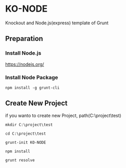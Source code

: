 # KO-NODE
Knockout and Node.js(express) template of Grunt

## Preparation
### Install Node.js

https://nodejs.org/

### Install Node Package

`npm install -g grunt-cli`

## Create New Project

if you wanto to create new Project, path(C:\project\test)

`mkdir C:\project\test`

`cd C:\project\test`

`grunt-init KO-NODE`

`npm install`

`grunt resolve`
